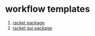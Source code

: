 # workflow templates

1. [racket package](https://github.com/dannypsnl/.github/blob/develop/workflow-templates/racket-test.yml)
2. [racket gui package](https://github.com/dannypsnl/.github/blob/develop/workflow-templates/racket-gui-test.yml)
